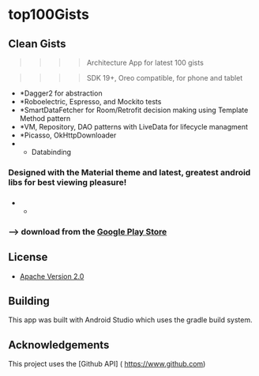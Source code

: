 # top100Gists


## Clean Gists 
>>>>Architecture App for latest 100 gists


>>>>SDK 19+, Oreo compatible, for phone and tablet

* *Dagger2 for abstraction
* *Roboelectric, Espresso, and Mockito tests
* *SmartDataFetcher for Room/Retrofit decision making using Template Method pattern 
* *VM, Repository, DAO patterns with LiveData for lifecycle managment
* *Picasso, OkHttpDownloader
* * Databinding 


  


### Designed with the Material theme and latest, greatest android libs for best viewing pleasure!
### 
* *

### --> download from the [Google Play Store](https://play.google.com/store/apps/details?userId=)

## License

* [Apache Version 2.0](http://www.apache.org/licenses/LICENSE-2.0.html)

## Building

This app was built with Android Studio which uses the gradle build system.  

## Acknowledgements

This project uses the [Github API] ( https://www.github.com)






